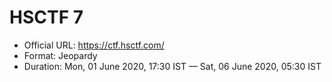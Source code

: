 # HSCTF 7

- Official URL: https://ctf.hsctf.com/
- Format: Jeopardy
- Duration: Mon, 01 June 2020, 17:30 IST — Sat, 06 June 2020, 05:30 IST

